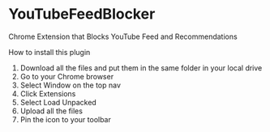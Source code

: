 # YouTubeFeedBlocker
Chrome Extension that Blocks YouTube Feed and Recommendations

How to install this plugin
1. Download all the files and put them in the same folder in your local drive
2. Go to your Chrome browser
3. Select Window on the top nav
4. Click Extensions
5. Select Load Unpacked 
6. Upload all the files
7. Pin the icon to your toolbar 
